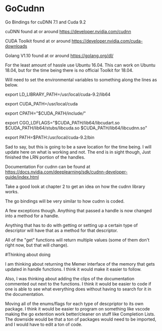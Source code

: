 # GoCudnn
Go Bindings for cuDNN 7.1 and Cuda 9.2

cuDNN found at or around https://developer.nvidia.com/cudnn

CUDA Toolkit found at or around https://developer.nvidia.com/cuda-downloads

Golang V1.10 found at or around  https://golang.org/dl/


For the least amount of hassle use Ubuntu 16.04.  This can work on Ubuntu 18.04, but for the time being there is no official Toolkit for 18.04.


Will need to set the environmental variables to something along the lines as below.  

export LD_LIBRARY_PATH=/usr/local/cuda-9.2/lib64

export CUDA_PATH=/usr/local/cuda

export CPATH="$CUDA_PATH/include/"

export CGO_LDFLAGS="$CUDA_PATH/lib64/libcudart.so $CUDA_PATH/lib64/stubs/libcuda.so $CUDA_PATH/lib64/libcudnn.so"

export PATH=$PATH:/usr/local/cuda-9.2/bin




Sad to say, but this is going to be a save location for the time being.  I will update here on what is working and not.
The end is in sight though, Just finished the LRN portion of the handles.  




Documentation For cudnn can be found at https://docs.nvidia.com/deeplearning/sdk/cudnn-developer-guide/index.html

Take a good look at chapter 2 to get an idea on how the cudnn library works.

The go bindings will be very similar to how cudnn is coded.

A few exceptions though.  Anything that passed a handle is now changed into a method for a handle.  

Anything that has to do with getting or setting up a certain type of descriptor will have that as a method for that descriptor.  

All of the "get" functions will return multiple values (some of them don't right now, but that will change).



#Thinking about doing

I am thinking about returning the Memer interface of the memory that gets updated in handle functions. I think it would make it easier to follow.

Also, I was thinking about adding the clips of the documentation commented out next to the functions. I think it would be easier to code if one is able to see what everything does without having to search for it in the documentation.  

Moving all of the enums/flags for each type of descpriptor to its own package.  I think it would be easier to program on something like vscode making the go extention work better/cleaner on stuff like Completion Lists.  The downside would be that a ton of packages would need to be imported, and I would have to edit a ton of code.  





